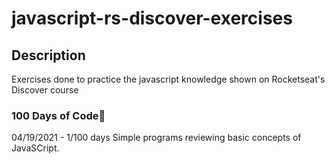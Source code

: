 # javascript-rs-discover-exercises
## Description
 Exercises done to practice the javascript knowledge shown on Rocketseat's Discover course

### 100 Days of Code🚀
04/19/2021 - 1/100 days
Simple programs reviewing basic concepts of JavaSCript.

